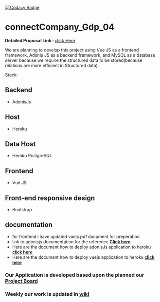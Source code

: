 [![Codacy Badge](https://app.codacy.com/project/badge/Grade/0b7ca14241c542329e8270e4442ced0a)](https://www.codacy.com/gh/saikiranreddygangidi/GDP02-ConnectCompany/dashboard?utm_source=github.com&amp;utm_medium=referral&amp;utm_content=saikiranreddygangidi/GDP02-ConnectCompany&amp;utm_campaign=Badge_Grade)
# connectCompany_Gdp_04

**Detailed Proposal Link :** [click Here]()



We are planning to develop this project using Vue JS as a frontend framework, Adonis JS as a backend framework, and MySQL as a database server because we require the structured data to be stored(because relations are more efficient in Structured data).

 Stack:
## Backend
- AdonisJs

## Host
- Heroku

## Data Host
- Heroku PostgreSQL


## Frontend
- Vue JS

## Front-end responsive design
- Bootstrap

## documentation

- for frontend i have updated vuejs pdf document for preperation
- link to adonisjs documentation for the reference **[Click here ](https://docs.adonisjs.com/guides/introduction)**
- Here are the document how to deploy adonisJs application to heroku  **[click here](https://docs.adonisjs.com/cookbooks/deploy-to-heroku)**<br>
- Here are the document how to deploy vuejs application to heroku **[click here](https://dev.to/anjolaogunmefun/deploy-vue-js-projects-to-heroku-1hb5)**

 
### Our Application is developed based upon the planned our [Project Board](https://github.com/saikiranreddygangidi/GDP02-ConnectCompany/projects/2)
### Weekly our work is updated in [wiki](https://github.com/saikiranreddygangidi/GDP02-ConnectCompany/wiki)



